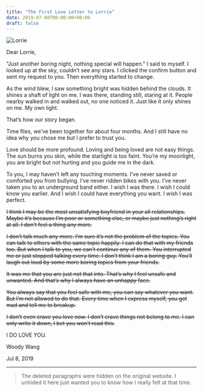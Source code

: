 ```yaml
---
title: "The First Love Letter to Lorrie"
date: 2019-07-08T00:00:00+08:00
draft: false
---
```


![Lorrie](/posts/portrait.gif)

Dear Lorrie,

\"Just another boring night, nothing special will happen.\" I said to myself. I looked up at the sky, couldn’t see any stars. I clicked the confirm button and sent my request to you. Then everything started to change.

As the wind blew, I saw something bright was hidden behind the clouds. It shines a shaft of light on me. I was there, standing still, staring at it. People nearby walked in and walked out, no one noticed it. Just like it only shines on me. My own light.

That’s how our story began.

Time flies, we’ve been together for about four months. And I still have no idea why you chose me but I prefer to trust you.

Love should be more profound. Loving and being loved are not easy things. The sun burns you skin, while the starlight is too faint. You’re my moonlight, you are bright but not hurting and you guide me in the dark.

To you, I may haven’t left any touching moments. I’ve never saved or comforted you from bullying. I’ve never ridden bikes with you. I’ve never taken you to an underground band either. I wish I was there. I wish I could know you earlier. And I wish I could have everything you want. I wish I was perfect.

~~I think I may be the most unsatisfying boyfriend in your all relationships. Maybe it’s because I’m poor or something else, or maybe just nothing’s right at all. I don’t feel a thing any more.~~

~~I don’t talk much any more. I’m sure it’s not the problem of the topics. You can talk to others with the same topic happily. I can do that with my friends too. But when I talk to you, we can’t continue any of them. You interrupted me or just stopped talking every time. I don’t think I am a boring guy. You’ll laugh out loud by some more boring topics from your friends.~~

~~It was me that you are just not that into. That’s why I feel unsafe and unwanted. And that’s why I always have an unhappy face.~~

~~You always say that you feel safe with me, you can say whatever you want. But I’m not allowed to do that. Every time when I express myself, you get mad and tell me to breakup.~~

~~I don’t even crave you love now. I don’t crave things not belong to me. I can only write it down, I bet you won’t read this.~~

I DO LOVE YOU.

Woody Wang

Jul 8, 2019

---

> The deleted paragraphs were hidden on the original website. I unhided it here just wanted you to know how I really felt at that time.
